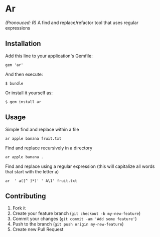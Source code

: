 # Ar

_(Pronouced: R)_ A find and replace/refactor tool that uses regular expressions

## Installation

Add this line to your application's Gemfile:

    gem 'ar'

And then execute:

    $ bundle

Or install it yourself as:

    $ gem install ar

## Usage

Simple find and replace within a file

    ar apple banana fruit.txt

Find and replace recursively in a directory

    ar apple banana .

Find and replace using a regular expression (this will capitalize all words that
start with the letter a)

    ar  ' a([^ ]*)' ' A\1' fruit.txt

## Contributing

1. Fork it
2. Create your feature branch (`git checkout -b my-new-feature`)
3. Commit your changes (`git commit -am 'Add some feature'`)
4. Push to the branch (`git push origin my-new-feature`)
5. Create new Pull Request

